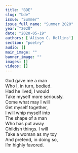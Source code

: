 ```yaml
---
title: "BDE"
slug: "bde"
issue: "Summer"
issue_full_name: "Summer 2020"
year: "2020"
date: "2020-05-19"
authors: ['Alison C. Rollins']
section: "poetry"
audio: []
main_image: ""
banner_image: ""
images: []
videos: []
---
```


God gave me a man  
Who I, in turn, bodied.  
Had he lived, I would  
Take myself more seriously.  
Come what may I will  
Get myself together,  
I will whip myself into  
The shape of a man  
Who has put away  
Childish things. I will  
Take a woman as my toy  
And pretend, in doing so,  
I’m highly favored.  
